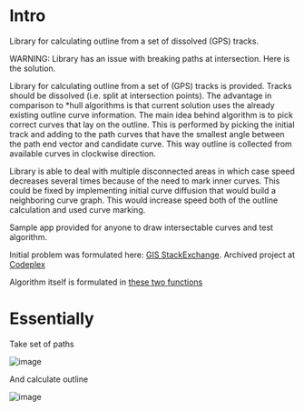  # Intro

Library for calculating outline from a set of dissolved (GPS) tracks.

WARNING: Library has an issue with breaking paths at intersection. Here is the solution.

Library for calculating outline from a set of (GPS) tracks is provided. Tracks should be dissolved (i.e. split at intersection points). The advantage in comparison to \*hull algorithms is that current solution uses the already existing outline curve information. The main idea behind algorithm is to pick correct curves that lay on the outline. This is performed by picking the initial track and adding to the path curves that have the smallest angle between the path end vector and candidate curve. This way outline is collected from available curves in clockwise direction.

Library is able to deal with multiple disconnected areas in which case speed decreases several times because of the need to mark inner curves. This could be fixed by implementing initial curve diffusion that would build a neighboring curve graph. This would increase speed both of the outline calculation and used curve marking.

Sample app provided for anyone to draw intersectable curves and test algorithm.

Initial problem was formulated here: [GIS StackExchange](http://gis.stackexchange.com/questions/102559/outline-from-multiple-tracks).
Archived project at [Codeplex](https://archive.codeplex.com/?p=outlinefromtracks)

Algorithm itself is formulated in [these two functions](https://github.com/aleksas/path-outline/blob/master/com.gscoder.graph.outline/CurveCollection.cs#L173-L248)

# Essentially
Take set of paths 

![image](https://user-images.githubusercontent.com/594470/42573924-104479e2-8526-11e8-8736-d803250ffc6d.png)

And calculate outline 

![image](https://user-images.githubusercontent.com/594470/42573957-2322b060-8526-11e8-845f-73d47f8aac1b.png)
